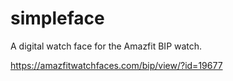 # simpleface
A digital watch face for the Amazfit BIP watch.

https://amazfitwatchfaces.com/bip/view/?id=19677
